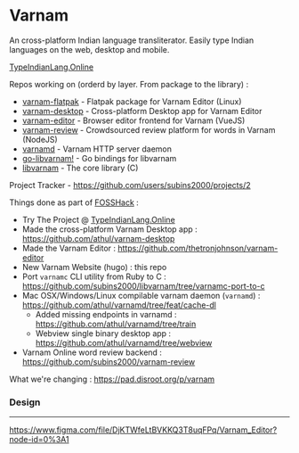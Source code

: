 # Varnam

An cross-platform Indian language transliterator. Easily type Indian languages on the web, desktop and mobile.

[TypeIndianLang.Online](https://TypeIndianLang.Online)

Repos working on (orderd by layer. From package to the library) :

* [varnam-flatpak](https://github.com/subins2000/varnam-flatpak) - Flatpak package for Varnam Editor (Linux)
* [varnam-desktop](https://github.com/athul/varnam-desktop) - Cross-platform Desktop app for Varnam Editor
* [varnam-editor](https://github.com/thetronjohnson/varnam-editor) - Browser editor frontend for Varnam (VueJS)
* [varnam-review](https://github.com/subins2000/varnam-review) - Crowdsourced review platform for words in Varnam (NodeJS)
* [varnamd](https://github.com/athul/varnamd) - Varnam HTTP server daemon
* [go-libvarnam!](https://github.com/athul/go-libvarnam) - Go bindings for libvarnam
* [libvarnam](https://github.com/subins2000/libvarnam) - The core library (C)

Project Tracker -  https://github.com/users/subins2000/projects/2

Things done as part of [FOSSHack](https://fossunited.org/hackathon) :

* Try The Project @ [TypeIndianLang.Online](https://TypeIndianLang.Online)
* Made the cross-platform Varnam Desktop app : https://github.com/athul/varnam-desktop
* Made the Varnam Editor : https://github.com/thetronjohnson/varnam-editor
* New Varnam Website (hugo) : this repo
* Port `varnamc` CLI utility from Ruby to C : https://github.com/subins2000/libvarnam/tree/varnamc-port-to-c
* Mac OSX/Windows/Linux compilable varnam daemon (`varnamd`) : https://github.com/athul/varnamd/tree/feat/cache-dl
  * Added missing endpoints in varnamd : https://github.com/athul/varnamd/tree/train
  * Webview single binary desktop app : https://github.com/athul/varnamd/tree/webview
* Varnam Online word review backend : https://github.com/subins2000/varnam-review

What we're changing : https://pad.disroot.org/p/varnam

### Design
---
https://www.figma.com/file/DjKTWfeLtBVKKQ3T8uqFPq/Varnam_Editor?node-id=0%3A1
